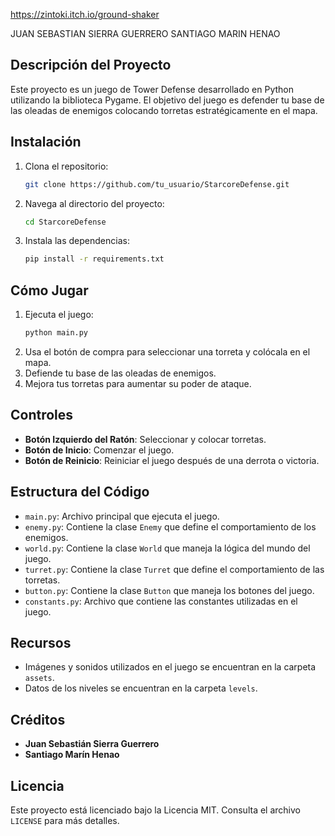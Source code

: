 https://zintoki.itch.io/ground-shaker

JUAN SEBASTIAN SIERRA GUERRERO
SANTIAGO MARIN HENAO

## Descripción del Proyecto

Este proyecto es un juego de Tower Defense desarrollado en Python utilizando la biblioteca Pygame. El objetivo del juego es defender tu base de las oleadas de enemigos colocando torretas estratégicamente en el mapa.

## Instalación

1. Clona el repositorio:
   ```bash
   git clone https://github.com/tu_usuario/StarcoreDefense.git
   ```
2. Navega al directorio del proyecto:
   ```bash
   cd StarcoreDefense
   ```
3. Instala las dependencias:
   ```bash
   pip install -r requirements.txt
   ```

## Cómo Jugar

1. Ejecuta el juego:
   ```bash
   python main.py
   ```
2. Usa el botón de compra para seleccionar una torreta y colócala en el mapa.
3. Defiende tu base de las oleadas de enemigos.
4. Mejora tus torretas para aumentar su poder de ataque.

## Controles

- **Botón Izquierdo del Ratón**: Seleccionar y colocar torretas.
- **Botón de Inicio**: Comenzar el juego.
- **Botón de Reinicio**: Reiniciar el juego después de una derrota o victoria.

## Estructura del Código

- `main.py`: Archivo principal que ejecuta el juego.
- `enemy.py`: Contiene la clase `Enemy` que define el comportamiento de los enemigos.
- `world.py`: Contiene la clase `World` que maneja la lógica del mundo del juego.
- `turret.py`: Contiene la clase `Turret` que define el comportamiento de las torretas.
- `button.py`: Contiene la clase `Button` que maneja los botones del juego.
- `constants.py`: Archivo que contiene las constantes utilizadas en el juego.

## Recursos

- Imágenes y sonidos utilizados en el juego se encuentran en la carpeta `assets`.
- Datos de los niveles se encuentran en la carpeta `levels`.

## Créditos

- **Juan Sebastián Sierra Guerrero**
- **Santiago Marín Henao**

## Licencia

Este proyecto está licenciado bajo la Licencia MIT. Consulta el archivo `LICENSE` para más detalles.
